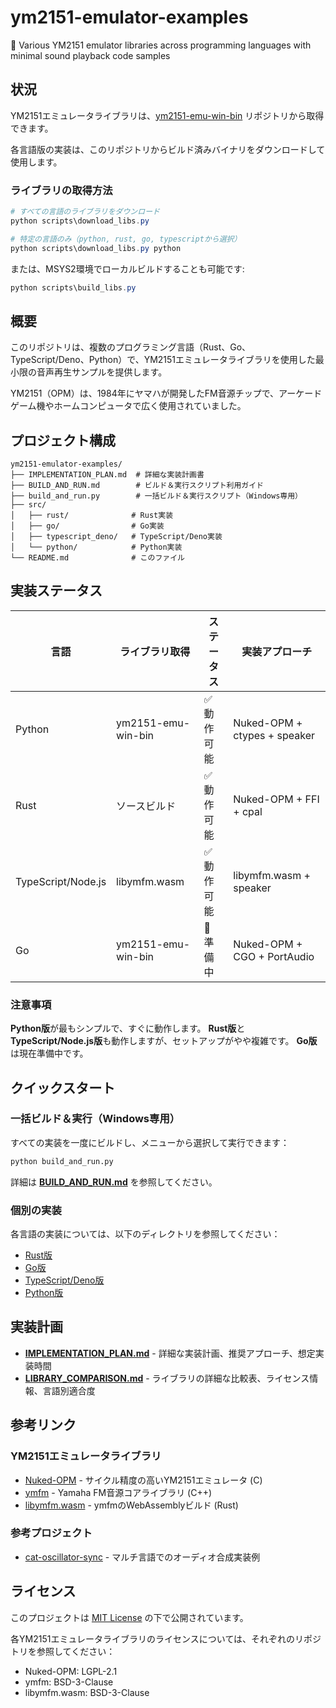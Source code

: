 # ym2151-emulator-examples

🎵 Various YM2151 emulator libraries across programming languages with minimal sound playback code samples

## 状況

YM2151エミュレータライブラリは、[ym2151-emu-win-bin](https://github.com/cat2151/ym2151-emu-win-bin) リポジトリから取得できます。

各言語版の実装は、このリポジトリからビルド済みバイナリをダウンロードして使用します。

### ライブラリの取得方法

```powershell
# すべての言語のライブラリをダウンロード
python scripts\download_libs.py

# 特定の言語のみ（python, rust, go, typescriptから選択）
python scripts\download_libs.py python
```

または、MSYS2環境でローカルビルドすることも可能です:

```powershell
python scripts\build_libs.py
```

## 概要

このリポジトリは、複数のプログラミング言語（Rust、Go、TypeScript/Deno、Python）で、YM2151エミュレータライブラリを使用した最小限の音声再生サンプルを提供します。

YM2151（OPM）は、1984年にヤマハが開発したFM音源チップで、アーケードゲーム機やホームコンピュータで広く使用されていました。

## プロジェクト構成

```
ym2151-emulator-examples/
├── IMPLEMENTATION_PLAN.md  # 詳細な実装計画書
├── BUILD_AND_RUN.md        # ビルド＆実行スクリプト利用ガイド
├── build_and_run.py        # 一括ビルド＆実行スクリプト（Windows専用）
├── src/
│   ├── rust/              # Rust実装
│   ├── go/                # Go実装
│   ├── typescript_deno/   # TypeScript/Deno実装
│   └── python/            # Python実装
└── README.md              # このファイル
```

## 実装ステータス

| 言語 | ライブラリ取得 | ステータス | 実装アプローチ |
|------|--------------|-----------|--------------|
| Python | ym2151-emu-win-bin | ✅ 動作可能 | Nuked-OPM + ctypes + speaker |
| Rust | ソースビルド | ✅ 動作可能 | Nuked-OPM + FFI + cpal |
| TypeScript/Node.js | libymfm.wasm | ✅ 動作可能 | libymfm.wasm + speaker |
| Go | ym2151-emu-win-bin | 🚧 準備中 | Nuked-OPM + CGO + PortAudio |

### 注意事項

**Python版**が最もシンプルで、すぐに動作します。
**Rust版**と**TypeScript/Node.js版**も動作しますが、セットアップがやや複雑です。
**Go版**は現在準備中です。

## クイックスタート

### 一括ビルド＆実行（Windows専用）

すべての実装を一度にビルドし、メニューから選択して実行できます：

```bash
python build_and_run.py
```

詳細は **[BUILD_AND_RUN.md](BUILD_AND_RUN.md)** を参照してください。

### 個別の実装

各言語の実装については、以下のディレクトリを参照してください：

- [Rust版](src/rust/README.md)
- [Go版](src/go/README.md)
- [TypeScript/Deno版](src/typescript_deno/README.md)
- [Python版](src/python/README.md)

## 実装計画

- **[IMPLEMENTATION_PLAN.md](IMPLEMENTATION_PLAN.md)** - 詳細な実装計画、推奨アプローチ、想定実装時間
- **[LIBRARY_COMPARISON.md](LIBRARY_COMPARISON.md)** - ライブラリの詳細な比較表、ライセンス情報、言語別適合度

## 参考リンク

### YM2151エミュレータライブラリ
- [Nuked-OPM](https://github.com/nukeykt/Nuked-OPM) - サイクル精度の高いYM2151エミュレータ (C)
- [ymfm](https://github.com/aaronsgiles/ymfm) - Yamaha FM音源コアライブラリ (C++)
- [libymfm.wasm](https://github.com/h1romas4/libymfm.wasm) - ymfmのWebAssemblyビルド (Rust)

### 参考プロジェクト
- [cat-oscillator-sync](https://github.com/cat2151/cat-oscillator-sync) - マルチ言語でのオーディオ合成実装例

## ライセンス

このプロジェクトは [MIT License](LICENSE) の下で公開されています。

各YM2151エミュレータライブラリのライセンスについては、それぞれのリポジトリを参照してください：
- Nuked-OPM: LGPL-2.1
- ymfm: BSD-3-Clause
- libymfm.wasm: BSD-3-Clause
